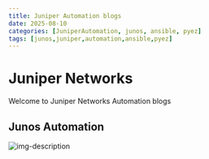 ```yaml
---
title: Juniper Automation blogs
date: 2025-08-10
categories: [JuniperAutomation, junos, ansible, pyez]
tags: [junos,juniper,automation,ansible,pyez]
---
```


# Juniper Networks

Welcome to Juniper Networks Automation blogs

## Junos Automation
![img-description](https://pbs.twimg.com/profile_banners/2835764630/1707969052/1500x500)